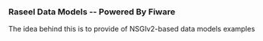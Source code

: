 ### Raseel Data Models -- Powered By Fiware

The idea behind this is to provide of NSGIv2-based data models examples
